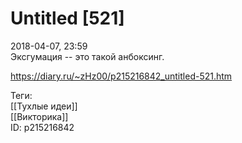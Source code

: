Untitled [521]
===============

   
 2018-04-07, 23:59   
  Эксгумация -- это такой анбоксинг.   
    
 <https://diary.ru/~zHz00/p215216842_untitled-521.htm>   
   
 Теги:   
 [[Тухлые идеи]]   
 [[Викторика]]   
 ID: p215216842